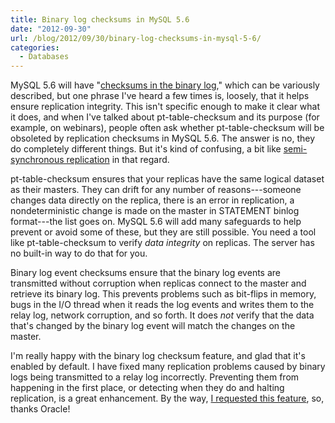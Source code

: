 ```yaml
---
title: Binary log checksums in MySQL 5.6
date: "2012-09-30"
url: /blog/2012/09/30/binary-log-checksums-in-mysql-5-6/
categories:
  - Databases
---
```

MySQL 5.6 will have "[checksums in the binary log](http://dev.mysql.com/doc/refman/5.6/en/replication-options-binary-log.html#sysvar_binlog_checksum)," which can be variously described, but one phrase I've heard a few times is, loosely, that it helps ensure replication integrity. This isn't specific enough to make it clear what it does, and when I've talked about pt-table-checksum and its purpose (for example, on webinars), people often ask whether pt-table-checksum will be obsoleted by replication checksums in MySQL 5.6. The answer is no, they do completely different things. But it's kind of confusing, a bit like [semi-synchronous replication](http://www.mysqlperformanceblog.com/2012/01/19/how-does-semisynchronous-mysql-replication-work/) in that regard.

pt-table-checksum ensures that your replicas have the same logical dataset as their masters. They can drift for any number of reasons---someone changes data directly on the replica, there is an error in replication, a nondeterministic change is made on the master in STATEMENT binlog format---the list goes on. MySQL 5.6 will add many safeguards to help prevent or avoid some of these, but they are still possible. You need a tool like pt-table-checksum to verify *data integrity* on replicas. The server has no built-in way to do that for you.

Binary log event checksums ensure that the binary log events are transmitted without corruption when replicas connect to the master and retrieve its binary log. This prevents problems such as bit-flips in memory, bugs in the I/O thread when it reads the log events and writes them to the relay log, network corruption, and so forth. It does *not* verify that the data that's changed by the binary log event will match the changes on the master.

I'm really happy with the binary log checksum feature, and glad that it's enabled by default. I have fixed many replication problems caused by binary logs being transmitted to a relay log incorrectly. Preventing them from happening in the first place, or detecting when they do and halting replication, is a great enhancement. By the way, [I requested this feature](http://bugs.mysql.com/bug.php?id=25737), so, thanks Oracle!


